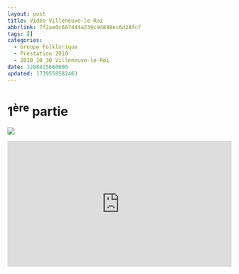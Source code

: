 ```yaml
---
layout: post
title: Vidéo Villeneuve-le-Roi
abbrlink: 7f2ae0c667444a239c94898ec6d28fcf
tags: []
categories:
  - Groupe Folklorique
  - Prestation 2010
  - 2010_10_30 Villeneuve-le-Roi
date: 1288425660000
updated: 1739558582463
---
```


# 1<sup>ère</sup> partie

[<img src="/resources/4d5821f436624023bc0cfc7dd7b88a0b.png">](https://youtu.be/Us82T3tesF4)

<div style="position:relative; padding-bottom:56.25%; height:0; overflow:hidden; max-width:100%; width:100%;">
  <iframe src="https://www.youtube.com/embed/Us82T3tesF4" 
          style="position:absolute; top:0; left:0; width:100%; height:100%;" 
          frameborder="0" allow="accelerometer; autoplay; encrypted-media; gyroscope; picture-in-picture" 
          allowfullscreen>
  </iframe>
</div>
